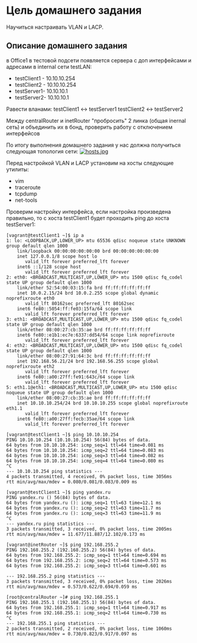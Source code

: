 # Цель домашнего задания
Научиться настраивать VLAN и LACP. 

## Описание домашнего задания
в Office1 в тестовой подсети появляется сервера с доп интерфейсами и адресами
в internal сети testLAN: 
- testClient1 - 10.10.10.254
- testClient2 - 10.10.10.254
- testServer1- 10.10.10.1 
- testServer2- 10.10.10.1

Равести вланами:
testClient1 <-> testServer1
testClient2 <-> testServer2

Между centralRouter и inetRouter "пробросить" 2 линка (общая inernal сеть) и объединить их в бонд, проверить работу c отключением интерфейсов

По итогу выполнения домашнего задания у нас должна получиться следующая топология сети:
[![hosts.jpg](https://s.iimg.su/s/24/eQ5m93xfolujOLt88DgI38btrWDOgjimSZmYFHgr.jpg)](https://iimg.su/i/bwhzE)

Перед настройкой VLAN и LACP  установим на хосты следующие утилиты:
 - vim
 - traceroute
 - tcpdump
 - net-tools

Проверим настройку интерфейса, если настройка произведена правильно, то с хоста testClient1 будет проходить ping до хоста testServer1:
~~~shell
[vagrant@testClient1 ~]$ ip a 
1: lo: <LOOPBACK,UP,LOWER_UP> mtu 65536 qdisc noqueue state UNKNOWN group default qlen 1000
    link/loopback 00:00:00:00:00:00 brd 00:00:00:00:00:00
    inet 127.0.0.1/8 scope host lo
       valid_lft forever preferred_lft forever
    inet6 ::1/128 scope host 
       valid_lft forever preferred_lft forever
2: eth0: <BROADCAST,MULTICAST,UP,LOWER_UP> mtu 1500 qdisc fq_codel state UP group default qlen 1000
    link/ether 52:54:00:03:15:fa brd ff:ff:ff:ff:ff:ff
    inet 10.0.2.15/24 brd 10.0.2.255 scope global dynamic noprefixroute eth0
       valid_lft 80162sec preferred_lft 80162sec
    inet6 fe80::5054:ff:fe03:15fa/64 scope link 
       valid_lft forever preferred_lft forever
3: eth1: <BROADCAST,MULTICAST,UP,LOWER_UP> mtu 1500 qdisc fq_codel state UP group default qlen 1000
    link/ether 08:00:27:cb:35:ae brd ff:ff:ff:ff:ff:ff
    inet6 fe80::e1b1:ec7e:6337:dd54/64 scope link noprefixroute 
       valid_lft forever preferred_lft forever
4: eth2: <BROADCAST,MULTICAST,UP,LOWER_UP> mtu 1500 qdisc fq_codel state UP group default qlen 1000
    link/ether 08:00:27:91:64:3c brd ff:ff:ff:ff:ff:ff
    inet 192.168.56.21/24 brd 192.168.56.255 scope global noprefixroute eth2
       valid_lft forever preferred_lft forever
    inet6 fe80::a00:27ff:fe91:643c/64 scope link 
       valid_lft forever preferred_lft forever
5: eth1.1@eth1: <BROADCAST,MULTICAST,UP,LOWER_UP> mtu 1500 qdisc noqueue state UP group default qlen 1000
    link/ether 08:00:27:cb:35:ae brd ff:ff:ff:ff:ff:ff
    inet 10.10.10.254/24 brd 10.10.10.255 scope global noprefixroute eth1.1
       valid_lft forever preferred_lft forever
    inet6 fe80::a00:27ff:fecb:35ae/64 scope link 
       valid_lft forever preferred_lft forever
~~~

~~~shell
[vagrant@testClient1 ~]$ ping 10.10.10.254
PING 10.10.10.254 (10.10.10.254) 56(84) bytes of data.
64 bytes from 10.10.10.254: icmp_seq=1 ttl=64 time=0.081 ms
64 bytes from 10.10.10.254: icmp_seq=2 ttl=64 time=0.083 ms
64 bytes from 10.10.10.254: icmp_seq=3 ttl=64 time=0.082 ms
64 bytes from 10.10.10.254: icmp_seq=4 ttl=64 time=0.080 ms
^C
--- 10.10.10.254 ping statistics ---
4 packets transmitted, 4 received, 0% packet loss, time 3056ms
rtt min/avg/max/mdev = 0.080/0.081/0.083/0.009 ms
~~~

~~~shell
[vagrant@testClient1 ~]$ ping yandex.ru
PING yandex.ru () 56(84) bytes of data.
64 bytes from yandex.ru (): icmp_seq=1 ttl=63 time=12.1 ms
64 bytes from yandex.ru (): icmp_seq=2 ttl=63 time=11.7 ms
64 bytes from yandex.ru (): icmp_seq=3 ttl=63 time=11.9 ms
^C
--- yandex.ru ping statistics ---
3 packets transmitted, 3 received, 0% packet loss, time 2005ms
rtt min/avg/max/mdev = 11.677/11.887/12.102/0.173 ms
~~~
~~~shell
[vagrant@inetRouter ~]$ ping 192.168.255.2
PING 192.168.255.2 (192.168.255.2) 56(84) bytes of data.
64 bytes from 192.168.255.2: icmp_seq=1 ttl=64 time=0.694 ms
64 bytes from 192.168.255.2: icmp_seq=2 ttl=64 time=0.573 ms
64 bytes from 192.168.255.2: icmp_seq=3 ttl=64 time=0.601 ms

--- 192.168.255.2 ping statistics ---
3 packets transmitted, 3 received, 0% packet loss, time 2026ms
rtt min/avg/max/mdev = 0.573/0.622/0.694/0.059 ms
~~~
~~~shell
[root@centralRouter ~]# ping 192.168.255.1
PING 192.168.255.1 (192.168.255.1) 56(84) bytes of data.
64 bytes from 192.168.255.1: icmp_seq=1 ttl=64 time=0.917 ms
64 bytes from 192.168.255.1: icmp_seq=2 ttl=64 time=0.730 ms
^C
--- 192.168.255.1 ping statistics ---
2 packets transmitted, 2 received, 0% packet loss, time 1060ms
rtt min/avg/max/mdev = 0.730/0.823/0.917/0.097 ms
~~~
